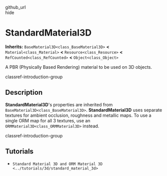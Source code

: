 github\_url  
hide

# StandardMaterial3D

**Inherits:** `BaseMaterial3D<class_BaseMaterial3D>` **&lt;**
`Material<class_Material>` **&lt;** `Resource<class_Resource>` **&lt;**
`RefCounted<class_RefCounted>` **&lt;** `Object<class_Object>`

A PBR (Physically Based Rendering) material to be used on 3D objects.

classref-introduction-group

## Description

**StandardMaterial3D**'s properties are inherited from
`BaseMaterial3D<class_BaseMaterial3D>`. **StandardMaterial3D** uses
separate textures for ambient occlusion, roughness and metallic maps. To
use a single ORM map for all 3 textures, use an
`ORMMaterial3D<class_ORMMaterial3D>` instead.

classref-introduction-group

## Tutorials

-   `Standard Material 3D and ORM Material 3D <../tutorials/3d/standard_material_3d>`
